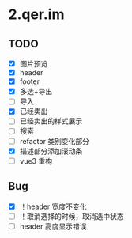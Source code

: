 # 2.qer.im

## TODO

- [x] 图片预览
- [x] header
- [x] footer
- [x] 多选+导出
- [ ] 导入
- [x] 已经卖出
- [ ] 已经卖出的样式展示
- [ ] 搜索
- [ ] refactor 类别变化部分
- [x] 描述部分添加滚动条
- [ ] vue3 重构

## Bug

- [x] ！header 宽度不变化
- [ ] ！取消选择的时候，取消选中状态
- [ ] header 高度显示错误
